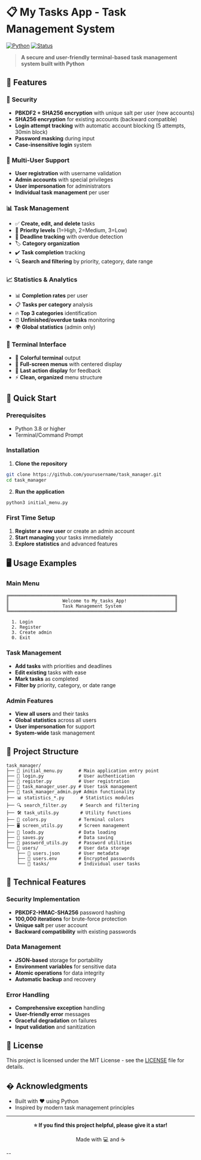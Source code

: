 # 📋 My Tasks App - Task Management System

[![Python](https://img.shields.io/badge/Python-3.8+-blue.svg)](https://www.python.org/)
[![Status](https://img.shields.io/badge/Status-Complete-brightgreen.svg)]()

> **A secure and user-friendly terminal-based task management system built with Python**

## 🌟 Features

### 🔐 **Security**
- **PBKDF2 + SHA256 encryption** with unique salt per user (new accounts)
- **SHA256 encryption** for existing accounts (backward compatible)
- **Login attempt tracking** with automatic account blocking (5 attempts, 30min block)
- **Password masking** during input
- **Case-insensitive login** system

### 👥 **Multi-User Support**
- **User registration** with username validation
- **Admin accounts** with special privileges
- **User impersonation** for administrators
- **Individual task management** per user

### 📊 **Task Management**
- ✅ **Create, edit, and delete** tasks
- 🎯 **Priority levels** (1=High, 2=Medium, 3=Low)
- 📅 **Deadline tracking** with overdue detection
- 🏷️ **Category organization**
- ✔️ **Task completion** tracking
- 🔍 **Search and filtering** by priority, category, date range

### 📈 **Statistics & Analytics**
- 📊 **Completion rates** per user
- 📋 **Tasks per category** analysis
- 🔥 **Top 3 categories** identification
- ⏰ **Unfinished/overdue tasks** monitoring
- 🌍 **Global statistics** (admin only)

### 🎨 **Terminal Interface**
- 🌈 **Colorful terminal** output
- 📱 **Full-screen menus** with centered display
- 🔄 **Last action display** for feedback
- ⚡ **Clean, organized** menu structure

## 🚀 Quick Start

### Prerequisites
- Python 3.8 or higher
- Terminal/Command Prompt

### Installation

1. **Clone the repository**
```bash
git clone https://github.com/yourusername/task_manager.git
cd task_manager
```

2. **Run the application**
```bash
python3 initial_menu.py
```

### First Time Setup

1. **Register a new user** or create an admin account
2. **Start managing** your tasks immediately
3. **Explore statistics** and advanced features

## 🖥️ Usage Examples

### Main Menu
```
╔══════════════════════════════════════════════════════════════╗
║                    Welcome to My_tasks_App!                  ║
║                    Task Management System                    ║
╚══════════════════════════════════════════════════════════════╝

  1. Login
  2. Register  
  3. Create admin
  0. Exit
```

### Task Management
- **Add tasks** with priorities and deadlines
- **Edit existing** tasks with ease
- **Mark tasks** as completed
- **Filter by** priority, category, or date range

### Admin Features
- **View all users** and their tasks
- **Global statistics** across all users
- **User impersonation** for support
- **System-wide** task management

## 📁 Project Structure

```
task_manager/
├── 📄 initial_menu.py      # Main application entry point
├── 🔐 login.py             # User authentication
├── 📝 register.py          # User registration
├── 👤 task_manager_user.py # User task management
├── 👑 task_manager_admin.py# Admin functionality  
├── 📊 statistics_*.py      # Statistics modules
├── 🔍 search_filter.py     # Search and filtering
├── 🛠️ task_utils.py        # Utility functions
├── 🎨 colors.py            # Terminal colors
├── 🖥️ screen_utils.py      # Screen management
├── 💾 loads.py             # Data loading
├── 💾 saves.py             # Data saving
├── 🔑 password_utils.py    # Password utilities
└── 📁 users/               # User data storage
    ├── 👥 users.json       # User metadata
    ├── 🔐 users.env        # Encrypted passwords
    └── 📁 tasks/           # Individual user tasks
```

## 🔧 Technical Features

### Security Implementation
- **PBKDF2-HMAC-SHA256** password hashing
- **100,000 iterations** for brute-force protection
- **Unique salt** per user account
- **Backward compatibility** with existing passwords

### Data Management
- **JSON-based** storage for portability
- **Environment variables** for sensitive data
- **Atomic operations** for data integrity
- **Automatic backup** and recovery

### Error Handling
- **Comprehensive exception** handling
- **User-friendly error** messages
- **Graceful degradation** on failures
- **Input validation** and sanitization

## 📄 License

This project is licensed under the MIT License - see the [LICENSE](LICENSE) file for details.

## � Acknowledgments

- Built with ❤️ using Python
- Inspired by modern task management principles

---

<div align="center">

**⭐ If you find this project helpful, please give it a star!**

Made with 💻 and ☕ 

</div>--
